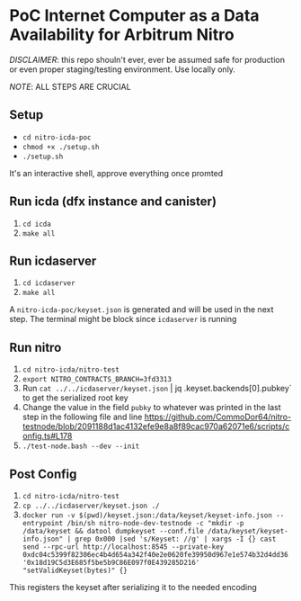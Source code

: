 # PoC Internet Computer as a Data Availability for Arbitrum Nitro

*DISCLAIMER*: this repo shouln't ever, ever be assumed safe for production or even proper staging/testing environment. Use locally only.

*NOTE*: ALL STEPS ARE CRUCIAL
## Setup
- `cd nitro-icda-poc`
- `chmod +x ./setup.sh`
- `./setup.sh`

It's an interactive shell, approve everything once promted

## Run icda (dfx instance and canister)
1. `cd icda`
2. `make all`

## Run icdaserver
1. `cd icdaserver`
2. `make all`

A `nitro-icda-poc/keyset.json` is generated and will be used in the next step. The terminal
might be block since `icdaserver` is running

## Run nitro
1. `cd nitro-icda/nitro-test`
2. `export NITRO_CONTRACTS_BRANCH=3fd3313`
3. Run `cat ../../icdaserver/keyset.json` | jq .keyset.backends[0].pubkey` to get the serialized root key
4. Change the value in the field `pubky` to whatever was printed in the last step in the following file and line
https://github.com/CommoDor64/nitro-testnode/blob/2091188d1ac4132efe9e8a8f89cac970a62071e6/scripts/config.ts#L178
5. `./test-node.bash --dev --init`

## Post Config
1. `cd nitro-icda/nitro-test`
2. `cp ../../icdaserver/keyset.json ./`
3. `docker run -v $(pwd)/keyset.json:/data/keyset/keyset-info.json --entrypoint /bin/sh nitro-node-dev-testnode -c "mkdir -p /data/keyset && datool dumpkeyset --conf.file /data/keyset/keyset-info.json" | grep 0x000 |sed 's/Keyset: //g' | xargs -I {} cast send --rpc-url http://localhost:8545 --private-key 0xdc04c5399f82306ec4b4d654a342f40e2e0620fe39950d967e1e574b32d4dd36 '0x18d19C5d3E685f5be5b9C86E097f0E439285D216' "setValidKeyset(bytes)" {}`

This registers the keyset after serializing it to the needed encoding

